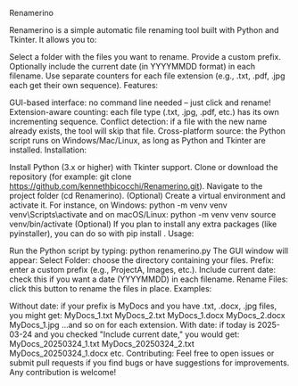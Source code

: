 Renamerino

Renamerino is a simple automatic file renaming tool built with Python and Tkinter. It allows you to:

Select a folder with the files you want to rename.
Provide a custom prefix.
Optionally include the current date (in YYYYMMDD format) in each filename.
Use separate counters for each file extension (e.g., .txt, .pdf, .jpg each get their own sequence).
Features:

GUI-based interface: no command line needed – just click and rename!
Extension-aware counting: each file type (.txt, .jpg, .pdf, etc.) has its own incrementing sequence.
Conflict detection: if a file with the new name already exists, the tool will skip that file.
Cross-platform source: the Python script runs on Windows/Mac/Linux, as long as Python and Tkinter are installed.
Installation:

Install Python (3.x or higher) with Tkinter support.
Clone or download the repository (for example: git clone https://github.com/kennethbicocchi/Renamerino.git).
Navigate to the project folder (cd Renamerino).
(Optional) Create a virtual environment and activate it. For instance, on Windows: python -m venv venv venv\Scripts\activate and on macOS/Linux: python -m venv venv source venv/bin/activate
(Optional) If you plan to install any extra packages (like pyinstaller), you can do so with pip install <package-name>.
Usage:

Run the Python script by typing: python renamerino.py
The GUI window will appear:
Select Folder: choose the directory containing your files.
Prefix: enter a custom prefix (e.g., ProjectA, Images, etc.).
Include current date: check this if you want a date (YYYYMMDD) in each filename.
Rename Files: click this button to rename the files in place.
Examples:

Without date: if your prefix is MyDocs and you have .txt, .docx, .jpg files, you might get: MyDocs_1.txt MyDocs_2.txt MyDocs_1.docx MyDocs_2.docx MyDocs_1.jpg ...and so on for each extension.
With date: if today is 2025-03-24 and you checked "Include current date," you would get: MyDocs_20250324_1.txt MyDocs_20250324_2.txt MyDocs_20250324_1.docx etc.
Contributing: Feel free to open issues or submit pull requests if you find bugs or have suggestions for improvements. Any contribution is welcome!
